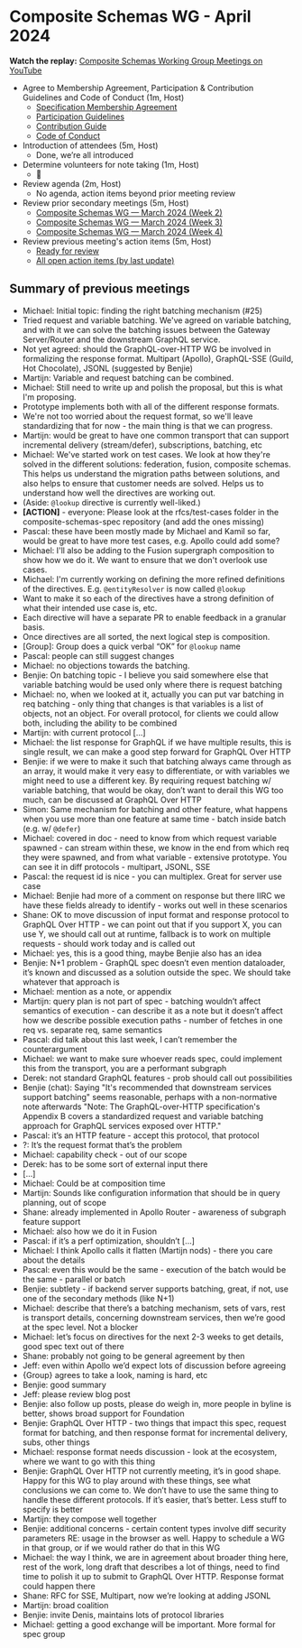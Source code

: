 # Composite Schemas WG - April 2024

**Watch the replay:**
[Composite Schemas Working Group Meetings on YouTube](https://www.youtube.com/playlist?list=PLP1igyLx8foFjxyTg6wPn4pUkZwuAk2GR)

- Agree to Membership Agreement, Participation & Contribution Guidelines and
  Code of Conduct (1m, Host)
  - [Specification Membership Agreement](https://github.com/graphql/foundation)
  - [Participation Guidelines](https://github.com/graphql/graphql-wg#participation-guidelines)
  - [Contribution Guide](https://github.com/graphql/graphql-spec/blob/main/CONTRIBUTING.md)
  - [Code of Conduct](https://github.com/graphql/foundation/blob/master/CODE-OF-CONDUCT.md)
- Introduction of attendees (5m, Host)
  - Done, we’re all introduced
- Determine volunteers for note taking (1m, Host)
  - 🚀
- Review agenda (2m, Host)
  - No agenda, action items beyond prior meeting review
- Review prior secondary meetings (5m, Host)
  - [Composite Schemas WG — March 2024 (Week 2)](https://github.com/graphql/composite-schemas-wg/blob/main/agendas/2024/03-Mar/14-week-2.md)
  - [Composite Schemas WG — March 2024 (Week 3)](https://github.com/graphql/composite-schemas-wg/blob/main/agendas/2024/03-Mar/21-week-3.md)
  - [Composite Schemas WG — March 2024 (Week 4)](https://github.com/graphql/composite-schemas-wg/blob/main/agendas/2024/03-Mar/28-week-4.md)
- Review previous meeting's action items (5m, Host)
  - [Ready for review](https://github.com/graphql/composite-schemas-wg/issues?q=is%3Aissue+is%3Aopen+label%3A%22Ready+for+review+%F0%9F%99%8C%22+sort%3Aupdated-desc)
  - [All open action items (by last update)](https://github.com/graphql/composite-schemas-wg/issues?q=is%3Aissue+is%3Aopen+label%3A%22Action+item+%3Aclapper%3A%22+sort%3Aupdated-desc)

## Summary of previous meetings

- Michael: Initial topic: finding the right batching mechanism (#25)
- Tried request and variable batching. We've agreed on variable batching, and
  with it we can solve the batching issues between the Gateway Server/Router and
  the downstream GraphQL service.
- Not yet agreed: should the GraphQL-over-HTTP WG be involved in formalizing the
  response format. Multipart (Apollo), GraphQL-SSE (Guild, Hot Chocolate), JSONL
  (suggested by Benjie)
- Martijn: Variable and request batching can be combined.
- Michael: Still need to write up and polish the proposal, but this is what I'm
  proposing.
- Prototype implements both with all of the different response formats.
- We're not too worried about the request format, so we'll leave standardizing
  that for now - the main thing is that we can progress.
- Martijn: would be great to have one common transport that can support
  incremental delivery (stream/defer), subscriptions, batching, etc
- Michael: We've started work on test cases. We look at how they're solved in
  the different solutions: federation, fusion, composite schemas. This helps us
  understand the migration paths between solutions, and also helps to ensure
  that customer needs are solved. Helps us to understand how well the directives
  are working out.
- (Aside: `@lookup` directive is currently well-liked.)
- **[ACTION]** - everyone: Please look at the rfcs/test-cases folder in the
  composite-schemas-spec repository (and add the ones missing)
- Pascal: these have been mostly made by Michael and Kamil so far, would be
  great to have more test cases, e.g. Apollo could add some?
- Michael: I'll also be adding to the Fusion supergraph composition to show how
  we do it. We want to ensure that we don't overlook use cases.
- Michael: I'm currently working on defining the more refined definitions of the
  directives. E.g. `@entityResolver` is now called `@lookup`
- Want to make it so each of the directives have a strong definition of what
  their intended use case is, etc.
- Each directive will have a separate PR to enable feedback in a granular basis.
- Once directives are all sorted, the next logical step is composition.
- [Group]: Group does a quick verbal “OK” for `@lookup` name
- Pascal: people can still suggest changes
- Michael: no objections towards the batching.
- Benjie: On batching topic - I believe you said somewhere else that variable
  batching would be used only where there is request batching
- Michael: no, when we looked at it, actually you can put var batching in req
  batching - only thing that changes is that variables is a list of objects, not
  an object. For overall protocol, for clients we could allow both, including
  the ability to be combined
- Martijn: with current protocol [...]
- Michael: the list response for GraphQL if we have multiple results, this is
  single result, we can make a good step forward for GraphQL Over HTTP
- Benjie: if we were to make it such that batching always came through as an
  array, it would make it very easy to differentiate, or with variables we might
  need to use a different key. By requiring request batching w/ variable
  batching, that would be okay, don’t want to derail this WG too much, can be
  discussed at GraphQL Over HTTP
- Simon: Same mechanism for batching and other feature, what happens when you
  use more than one feature at same time - batch inside batch (e.g. w/ `@defer`)
- Michael: covered in doc - need to know from which request variable spawned -
  can stream within these, we know in the end from which req they were spawned,
  and from what variable - extensive prototype. You can see it in diff
  protocols - multipart, JSONL, SSE
- Pascal: the request id is nice - you can multiplex. Great for server use case
- Michael: Benjie had more of a comment on response but there IIRC we have these
  fields already to identify - works out well in these scenarios
- Shane: OK to move discussion of input format and response protocol to GraphQL
  Over HTTP - we can point out that if you support X, you can use Y, we should
  call out at runtime, fallback is to work on multiple requests - should work
  today and is called out
- Michael: yes, this is a good thing, maybe Benjie also has an idea
- Benjie: N+1 problem - GraphQL spec doesn’t even mention dataloader, it’s known
  and discussed as a solution outside the spec. We should take whatever that
  approach is
- Michael: mention as a note, or appendix
- Martijn: query plan is not part of spec - batching wouldn’t affect semantics
  of execution - can describe it as a note but it doesn’t affect how we describe
  possible execution paths - number of fetches in one req vs. separate req, same
  semantics
- Pascal: did talk about this last week, I can’t remember the counterargument
- Michael: we want to make sure whoever reads spec, could implement this from
  the transport, you are a performant subgraph
- Derek: not standard GraphQL features - prob should call out possibilities
- Benjie (chat): Saying "It's recommended that downstream services support
  batching" seems reasonable, perhaps with a non-normative note afterwards
  "Note: The GraphQL-over-HTTP specification's Appendix B covers a standardized
  request and variable batching approach for GraphQL services exposed over
  HTTP."
- Pascal: it’s an HTTP feature - accept this protocol, that protocol
- ?: It’s the request format that’s the problem
- Michael: capability check - out of our scope
- Derek: has to be some sort of external input there
- [...]
- Michael: Could be at composition time
- Martijn: Sounds like configuration information that should be in query
  planning, out of scope
- Shane: already implemented in Apollo Router - awareness of subgraph feature
  support
- Michael: also how we do it in Fusion
- Pascal: if it’s a perf optimization, shouldn’t [...]
- Michael: I think Apollo calls it flatten (Martijn nods) - there you care about
  the details
- Pascal: even this would be the same - execution of the batch would be the
  same - parallel or batch
- Benjie: subtlety - if backend server supports batching, great, if not, use one
  of the secondary methods (like N+1)
- Michael: describe that there’s a batching mechanism, sets of vars, rest is
  transport details, concerning downstream services, then we’re good at the spec
  level. Not a blocker
- Michael: let’s focus on directives for the next 2-3 weeks to get details, good
  spec text out of there
- Shane: probably not going to be general agreement by then
- Jeff: even within Apollo we’d expect lots of discussion before agreeing
- {Group} agrees to take a look, naming is hard, etc
- Benjie: good summary
- Jeff: please review blog post
- Benjie: also follow up posts, please do weigh in, more people in byline is
  better, shows broad support for Foundation
- Benjie: GraphQL Over HTTP - two things that impact this spec, request format
  for batching, and then response format for incremental delivery, subs, other
  things
- Michael: response format needs discussion - look at the ecosystem, where we
  want to go with this thing
- Benjie: GraphQL Over HTTP not currently meeting, it’s in good shape. Happy for
  this WG to play around with these things, see what conclusions we can come to.
  We don’t have to use the same thing to handle these different protocols. If
  it’s easier, that’s better. Less stuff to specify is better
- Martijn: they compose well together
- Benjie: additional concerns - certain content types involve diff security
  parameters RE: usage in the browser as well. Happy to schedule a WG in that
  group, or if we would rather do that in this WG
- Michael: the way I think, we are in agreement about broader thing here, rest
  of the work, long draft that describes a lot of things, need to find time to
  polish it up to submit to GraphQL Over HTTP. Response format could happen
  there
- Shane: RFC for SSE, Multipart, now we’re looking at adding JSONL
- Martijn: broad coalition
- Benjie: invite Denis, maintains lots of protocol libraries
- Michael: getting a good exchange will be important. More formal for spec group
